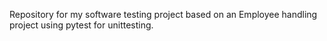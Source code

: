 Repository for my software testing project based on an Employee handling project using pytest for unittesting.
